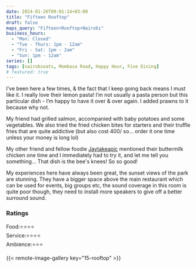 ```yaml
---
date: 2024-01-26T09:01:14+03:00
title: "Fifteen Rooftop"
draft: false
maps_query: "Fifteen+Rooftop+Nairobi"
business_hours:
  - "Mon: Closed"
  - "Tue - Thurs: 1pm - 12am"
  - "Fri - Sat: 1pm - 2am"
  - "Sun: 1pm - 12am"
series: []
tags: [nairobieats, Mombasa Road, Happy Hour, Fine Dining]
# featured: true
---
```


I’ve been here a few times, & the fact that I keep going back means I must like it. I really love their lemon pasta! I’m not usually a pasta person but this particular dish - I’m happy to have it over & over again. I added prawns to it because why not.

My friend had grilled salmon, accompanied with baby potatoes and some vegetables. We also tried the fried chicken bites for starters and their truffle fries that are quite addictive (but also cost 400/ so… order it one time unless your money is long lol)

My other friend and fellow foodie [Jaytakeapic](https://www.instagram.com/jaytakeapic/) mentioned their buttermilk chicken one time and I immediately had to try it, and let me tell you something… That dish is the bee's knees! So so good!

My experiences here have always been great, the sunset views of the park are stunning. They have a bigger space above the main restaurant which can be used for events, big groups etc, the sound coverage in this room is quite poor though, they need to install more speakers to give off a better surround sound.

### Ratings

Food:⭐️⭐️⭐️⭐️<br>
Service:⭐️⭐️⭐️⭐️<br>
Ambience:⭐️⭐️⭐️<br>

{{< remote-image-gallery key="15-rooftop" >}}
